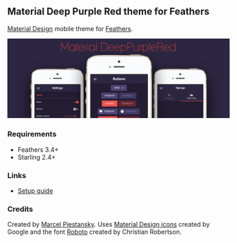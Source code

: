 ## Material Deep Purple Red theme for Feathers

[Material Design](https://material.io/design/) mobile theme for [Feathers](https://feathersui.com/).

![Hero](hero.png)

### Requirements

* Feathers 3.4+
* Starling 2.4+

### Links

* [Setup guide](http://feathers.marpies.com/themes/guide.php?theme=deep-purple-red)

### Credits

Created by [Marcel Piestansky](https://marpies.com). Uses [Material Design icons](https://github.com/google/material-design-icons) created by Google and the font [Roboto](https://fonts.google.com/specimen/Roboto) created by Christian Robertson.